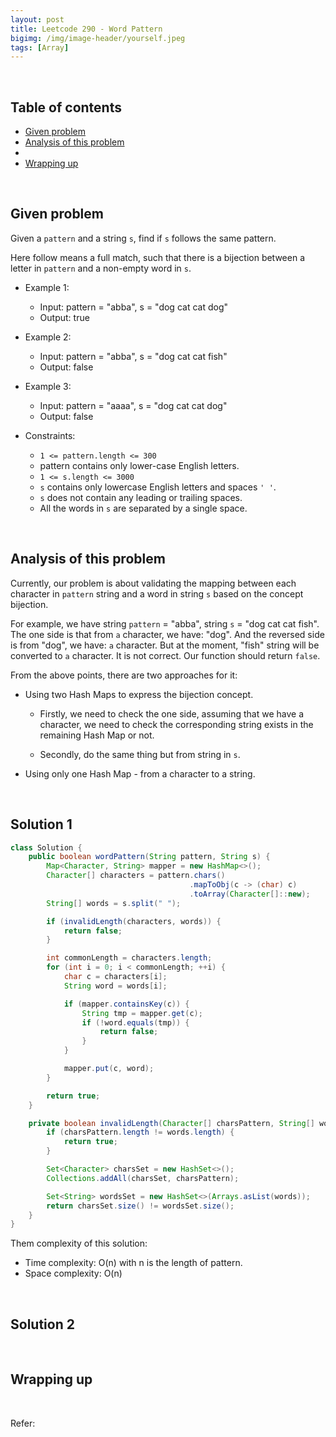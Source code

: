```yaml
---
layout: post
title: Leetcode 290 - Word Pattern
bigimg: /img/image-header/yourself.jpeg
tags: [Array]
---
```





<br>

## Table of contents
- [Given problem](#given-problem)
- [Analysis of this problem](#analysis-of-this-problem)
- []()
- [Wrapping up](#wrapping-up)


<br>

## Given problem

Given a `pattern` and a string `s`, find if `s` follows the same pattern.

Here follow means a full match, such that there is a bijection between a letter in `pattern` and a non-empty word in `s`.

- Example 1:

    - Input: pattern = "abba", s = "dog cat cat dog"
    - Output: true

- Example 2:

    - Input: pattern = "abba", s = "dog cat cat fish"
    - Output: false

- Example 3:

    - Input: pattern = "aaaa", s = "dog cat cat dog"
    - Output: false

- Constraints:

    - `1 <= pattern.length <= 300`
    - pattern contains only lower-case English letters.
    - `1 <= s.length <= 3000`
    - `s` contains only lowercase English letters and spaces `' '`.
    - `s` does not contain any leading or trailing spaces.
    - All the words in `s` are separated by a single space.


<br>

## Analysis of this problem

Currently, our problem is about validating the mapping between each character in `pattern` string and a word in string `s` based on the concept bijection.

For example, we have string `pattern` = "abba", string `s` = "dog cat cat fish". The one side is that from `a` character, we have: "dog". And the reversed side is from "dog", we have: `a` character. But at the moment, "fish" string will be converted to `a` character. It is not correct. Our function should return `false`.

From the above points, there are two approaches for it:
- Using two Hash Maps to express the bijection concept.

    - Firstly, we need to check the one side, assuming that we have a character, we need to check the corresponding string exists in the remaining Hash Map or not.

    - Secondly, do the same thing but from string in `s`.

- Using only one Hash Map - from a character to a string.


<br>

## Solution 1


```Java
class Solution {
    public boolean wordPattern(String pattern, String s) {
        Map<Character, String> mapper = new HashMap<>();
        Character[] characters = pattern.chars()
                                        .mapToObj(c -> (char) c)
                                        .toArray(Character[]::new);
        String[] words = s.split(" ");

        if (invalidLength(characters, words)) {
            return false;
        }

        int commonLength = characters.length;
        for (int i = 0; i < commonLength; ++i) {
            char c = characters[i];
            String word = words[i];

            if (mapper.containsKey(c)) {
                String tmp = mapper.get(c);
                if (!word.equals(tmp)) {
                    return false;
                }
            }

            mapper.put(c, word);
        }

        return true;
    }

    private boolean invalidLength(Character[] charsPattern, String[] words) {
        if (charsPattern.length != words.length) {
            return true;
        }

        Set<Character> charsSet = new HashSet<>();
        Collections.addAll(charsSet, charsPattern);

        Set<String> wordsSet = new HashSet<>(Arrays.asList(words));
        return charsSet.size() != wordsSet.size();
    }
}
```

Them complexity of this solution:
- Time complexity: O(n) with n is the length of pattern.
- Space complexity: O(n)


<br>

## Solution 2





<br>

## Wrapping up




<br>

Refer:

[]()
